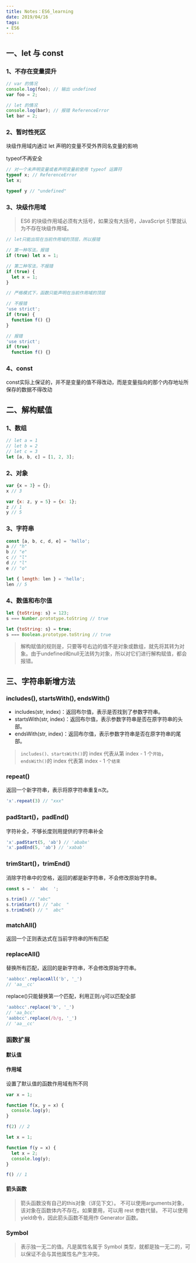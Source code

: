 ```yaml
---
title: Notes：ES6_learning
date: 2019/04/16
tags:
- ES6
---
```


## 一、let 与 const
### 1、不存在变量提升
```js
// var 的情况
console.log(foo); // 输出 undefined
var foo = 2;

// let 的情况
console.log(bar); // 报错 ReferenceError
let bar = 2;
```

### 2、暂时性死区
块级作用域内通过 let 声明的变量不受外界同名变量的影响  

typeof不再安全
```js
// 对一个未声明变量或者声明变量前使用 typeof 运算符
typeof x; // ReferenceError
let x;

typeof y // "undefined"
```

### 3、块级作用域
> ES6 的块级作用域必须有大括号，如果没有大括号，JavaScript 引擎就认为不存在块级作用域。
```js
// let只能出现在当前作用域的顶层，所以报错

// 第一种写法，报错
if (true) let x = 1;

// 第二种写法，不报错
if (true) {
  let x = 1;
}
```

```js
// 严格模式下，函数只能声明在当前作用域的顶层

// 不报错
'use strict';
if (true) {
  function f() {}
}

// 报错
'use strict';
if (true)
  function f() {}
```

### 4、const
const实际上保证的，并不是变量的值不得改动，而是变量指向的那个内存地址所保存的数据不得改动

## 二、解构赋值
### 1、数组
```js
// let a = 1
// let b = 2
// let c = 3
let [a, b, c] = [1, 2, 3];
```

### 2、对象
```js
var {x = 3} = {};
x // 3

var {x: z, y = 5} = {x: 1};
z // 1
y // 5
```

### 3、字符串
```js
const [a, b, c, d, e] = 'hello';
a // "h"
b // "e"
c // "l"
d // "l"
e // "o"

let { length: len } = 'hello';
len // 5
```

### 4、数值和布尔值
```js
let {toString: s} = 123;
s === Number.prototype.toString // true

let {toString: s} = true;
s === Boolean.prototype.toString // true
```

> 解构赋值的规则是，只要等号右边的值不是对象或数组，就先将其转为对象。由于undefined和null无法转为对象，所以对它们进行解构赋值，都会报错。

## 三、字符串新增方法
### includes(), startsWith(), endsWith() 
- includes(str, index)：返回布尔值，表示是否找到了参数字符串。  
- startsWith(str, index)：返回布尔值，表示参数字符串是否在原字符串的头部。  
- endsWith(str, index)：返回布尔值，表示参数字符串是否在原字符串的尾部。  
> `includes()、startsWith()`的 index 代表从第 index - 1 个`开始`，`endsWith()`的 index 代表第 index - 1 个`结束 ` 

### repeat()
返回一个新字符串，表示将原字符串重复n次。
```js
'x'.repeat(3) // "xxx"
```

### padStart()，padEnd()
字符补全，不够长度则用提供的字符串补全
```js
'x'.padStart(5, 'ab') // 'ababx'
'x'.padEnd(5, 'ab') // 'xabab'
```

### trimStart()，trimEnd()
消除字符串中的空格，返回的都是新字符串，不会修改原始字符串。
```js
const s = '  abc  ';

s.trim() // "abc"
s.trimStart() // "abc  "
s.trimEnd() // "  abc"
```

### matchAll()
返回一个正则表达式在当前字符串的所有匹配

### replaceAll()
替换所有匹配，返回的是新字符串，不会修改原始字符串。
```js
'aabbcc'.replaceAll('b', '_')
// 'aa__cc'
```
replace()只能替换第一个匹配，利用正则`/g`可以匹配全部
```js
'aabbcc'.replace('b', '_')
// 'aa_bcc'
'aabbcc'.replace(/b/g, '_')
// 'aa__cc'
```


### 函数扩展
#### 默认值
#### 作用域
设置了默认值的函数作用域有所不同
```js
var x = 1;

function f(x, y = x) {
  console.log(y);
}

f(2) // 2
```

```js
let x = 1;

function f(y = x) {
  let x = 2;
  console.log(y);
}

f() // 1
```

#### 箭头函数
> 箭头函数没有自己的this对象（详见下文）。
> 不可以使用arguments对象，该对象在函数体内不存在。如果要用，可以用 rest 参数代替。
> 不可以使用yield命令，因此箭头函数不能用作 Generator 函数。

### Symbol
> 表示独一无二的值。凡是属性名属于 Symbol 类型，就都是独一无二的，可以保证不会与其他属性名产生冲突。
